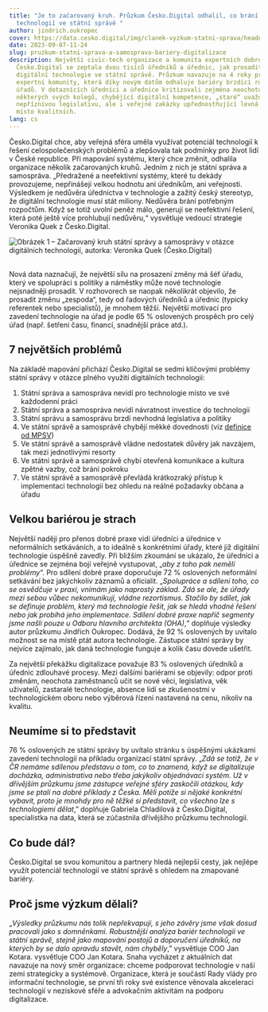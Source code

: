 ```yaml
---
title: "Je to začarovaný kruh. Průzkum Česko.Digital odhalil, co brání pokroku
  technologií ve státní správě "
author: jindrich.oukropec
cover: https://data.cesko.digital/img/clanek-vyzkum-statni-sprava/header_pruzkum-statni-sprava-samosprava.png
date: 2023-09-07-11-24
slug: pruzkum-statni-sprava-a-samosprava-bariery-digitalizace
description: Největší civic-tech organizace a komunita expertních dobrovolníků
  Česko.Digital se zeptala dvou tisíců úředníků a úřednic, jak prosadit
  digitální technologie ve státní správě. Průzkum navazuje na 4 roky práce
  expertní komunity, která díky novým datům odhaluje bariéry brzdící rozvoj
  úřadů. V dotaznících úředníci a úřednice kritizovali zejména neochotu
  některých svých kolegů, chybějící digitální kompetence, „staré“ uvažování,
  nepříznivou legislativu, ale i veřejné zakázky upřednostňující levná řešení
  místo kvalitních.
lang: cs
---
```

Česko.Digital chce, aby veřejná sféra uměla využívat potenciál technologií k řešení celospolečenských problémů a zlepšovala tak podmínky pro život lidí v České republice. Při mapování systému, který chce změnit, odhalila organizace několik začarovaných kruhů. Jedním z nich je státní správa a samospráva. „Předražené a neefektivní systémy, které tu dekády provozujeme, nepřinášejí velkou hodnotu ani úředníkům, ani veřejnosti. Výsledkem je nedůvěra úřednictva v technologie a zažitý český stereotyp, že digitální technologie musí stát miliony. Nedůvěra brání potřebným rozpočtům. Když se totiž uvolní peněz málo, generují se neefektivní řešení, která poté ještě více prohlubují nedůvěru,“ vysvětluje vedoucí strategie Veronika Quek z Česko.Digital.

![](https://data.cesko.digital/img/clanek-vyzkum-statni-sprava/nase-role-v-systemove-zmene.jpg "Obrázek 1 – Začarovaný kruh státní správy a samosprávy v otázce digitálních technologií, autorka: Veronika Quek (Česko.Digital)")

\
Nová data naznačují, že největší sílu na prosazení změny má šéf úřadu, který ve spolupráci s politiky a náměstky může nové technologie nejsnadněji prosadit. V rozhovorech se naopak několikrát objevilo, že prosadit změnu „zespoda“, tedy od řadových úředníků a úřednic (typicky referentek nebo specialistů), je mnohem těžší. Největší motivací pro zavedení technologie na úřad je podle 65 % oslovených prospěch pro celý úřad (např. šetření času, financí, snadnější práce atd.). 

## 7 největších problémů

Na základě mapování přichází Česko.Digital se sedmi klíčovými problémy státní správy v otázce plného využití digitálních technologií: 

1. Státní správa a samospráva nevidí pro technologie místo ve své každodenní práci
2. Státní správa a samospráva nevidí návratnost investice do technologií
3. Státní správu a samosprávu brzdí nevhodná legislativa a politiky
4. Ve státní správě a samosprávě chybějí měkké dovednosti (viz [definice od MPSV](<https://www.mpsv.cz/documents/20142/372813/Mekke+kompetence+charakteristiky+urovni.pdf/c58edca3-7e01-743d-2ee0-767c7ea254ed#:~:text=M%C4%9Bkk%C3%A9%20kompetence%20jsou%20definov%C3%A1ny%20jako,s%20form%C3%A1ln%C3%AD%20kvalifikac%C3%AD%20jedince%20(nap%C5%99.>)) 
5. Ve státní správě a samosprávě vládne nedostatek důvěry jak navzájem, tak mezi jednotlivými resorty
6. Ve státní správě a samosprávě chybí otevřená komunikace a kultura zpětné vazby, což brání pokroku
7. Ve státní správě a samosprávě převládá krátkozraký přístup k implementaci technologií bez ohledu na reálné požadavky občana a úřadu

## Velkou bariérou je strach

Největší naději pro přenos dobré praxe vidí úředníci a úřednice v neformálních setkáváních, a to ideálně s konkrétními úřady, které již digitální technologie úspěšně zavedly. Při bližším zkoumání se ukázalo, že úředníci a úřednice se zejména bojí veřejně vystupovat, „*aby z toho pak neměli problémy*“. Pro sdílení dobré praxe doporučuje 72 % oslovených neformální setkávání bez jakýchkoliv záznamů a oficialit. „*Spolupráce a sdílení toho, co se osvědčuje v praxi, vnímám jako naprostý základ. Zdá se ale, že úřady mezi sebou vůbec nekomunikují, vládne rezortismus. Stačilo by sdílet, jak se definuje problém, který má technologie řešit, jak se hledá vhodné řešení nebo jak probíhá jeho implementace. Sdílení dobré praxe napříč segmenty jsme našli pouze u Odboru hlavního architekta (OHA)*,“ doplňuje výsledky autor průzkumu Jindřich Oukropec. Dodává, že 92 % oslovených by uvítalo možnost se na místě ptát autora technologie. Zástupce státní správy by nejvíce zajímalo, jak daná technologie funguje a kolik času dovede ušetřit.

Za největší překážku digitalizace považuje 83 % oslovených úředníků a úřednic zdlouhavé procesy. Mezi dalšími bariérami se objevily: odpor proti změnám, neochota zaměstnanců učit se nové věci, legislativa, věk uživatelů, zastaralé technologie, absence lidí se zkušenostmi v technologickém oboru nebo výběrová řízení nastavená na cenu, nikoliv na kvalitu.

## Neumíme si to představit

76 % oslovených ze státní správy by uvítalo stránku s úspěšnými ukázkami zavedení technologií na příkladu organizací státní správy. „*Zdá se totiž, že v ČR nemáme sdílenou představu o tom, co to znamená, když se digitalizuje docházka, administrativa nebo třeba jakýkoliv objednávací systém. Už v dřívějším průzkumu jsme zástupce veřejné sféry zaskočili otázkou, kdy jsme se ptali na dobré příklady z Česka. Měli potíže si nějaké konkrétní vybavit, proto je mnohdy pro ně těžké si představit, co všechno lze s technologiemi dělat*,” doplňuje Gabriela Chladilová z Česko.Digital, specialistka na data, která se zúčastnila dřívějšího průzkumu technologií.

## Co bude dál? 

Česko.Digital se svou komunitou a partnery hledá nejlepší cesty, jak nejlépe využít potenciál technologií ve státní správě s ohledem na zmapované bariéry. 

## Proč jsme výzkum dělali?

„*Výsledky průzkumu nás tolik nepřekvapují, s jeho závěry jsme však dosud pracovali jako s domněnkami. Robustnější analýza bariér technologií ve státní správě, stejně jako mapování postojů a doporučení úředníků, na kterých by se dalo opravdu stavět, nám chyběly*,” vysvětluje COO Jan Kotara. vysvětluje COO Jan Kotara. Snaha vycházet z aktuálních dat navazuje na nový směr organizace: chceme podporovat technologie v naší zemi strategicky a systémově. Organizace, která je součástí Rady vlády pro informační technologie, se první tři roky své existence věnovala akceleraci technologií v neziskové sféře a advokačním aktivitám na podporu digitalizace.